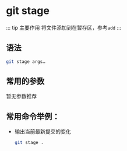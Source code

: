# git stage

::: tip 主要作用
将文件添加到在暂存区，参考`add`
:::

## 语法

```bash
git stage args…​
```

## 常用的参数

暂无参数推荐

## 常用命令举例：

- 输出当前最新提交的变化
  
  ```bash
  git stage .
  ```
